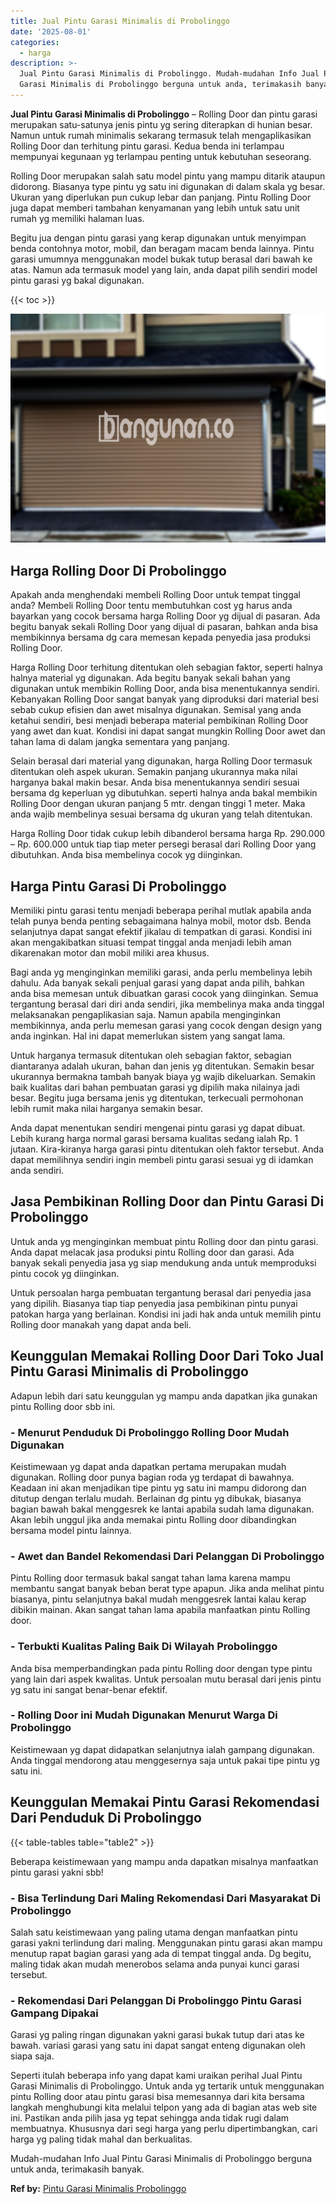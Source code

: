 ```yaml
---
title: Jual Pintu Garasi Minimalis di Probolinggo
date: '2025-08-01'
categories:
  - harga
description: >-
  Jual Pintu Garasi Minimalis di Probolinggo. Mudah-mudahan Info Jual Pintu
  Garasi Minimalis di Probolinggo berguna untuk anda, terimakasih banyak....
---
```


**Jual Pintu Garasi Minimalis di Probolinggo** – Rolling Door dan pintu garasi merupakan satu-satunya jenis pintu yg sering diterapkan di hunian besar. Namun untuk rumah minimalis sekarang termasuk telah mengaplikasikan Rolling Door dan terhitung pintu garasi. Kedua benda ini terlampau mempunyai kegunaan yg terlampau penting untuk kebutuhan seseorang.

Rolling Door merupakan salah satu model pintu yang mampu ditarik ataupun didorong. Biasanya type pintu yg satu ini digunakan di dalam skala yg besar. Ukuran yang diperlukan pun cukup lebar dan panjang. Pintu Rolling Door juga dapat memberi tambahan kenyamanan yang lebih untuk satu unit rumah yg memiliki halaman luas.

Begitu jua dengan pintu garasi yang kerap digunakan untuk menyimpan benda contohnya motor, mobil, dan beragam macam benda lainnya. Pintu garasi umumnya menggunakan model bukak tutup berasal dari bawah ke atas. Namun ada termasuk model yang lain, anda dapat pilih sendiri model pintu garasi yg bakal digunakan.

{{< toc >}}

![Jual Pintu Garasi Minimalis di Probolinggo](/images/pintu-garasi-50.png)

## Harga Rolling Door Di Probolinggo

Apakah anda menghendaki membeli Rolling Door untuk tempat tinggal anda? Membeli Rolling Door tentu membutuhkan cost yg harus anda bayarkan yang cocok bersama harga Rolling Door yg dijual di pasaran. Ada begitu banyak sekali Rolling Door yang dijual di pasaran, bahkan anda bisa membikinnya bersama dg cara memesan kepada penyedia jasa produksi Rolling Door.

Harga Rolling Door terhitung ditentukan oleh sebagian faktor, seperti halnya halnya material yg digunakan. Ada begitu banyak sekali bahan yang digunakan untuk membikin Rolling Door, anda bisa menentukannya sendiri. Kebanyakan Rolling Door sangat banyak yang diproduksi dari material besi sebab cukup efisien dan awet misalnya digunakan. Semisal yang anda ketahui sendiri, besi menjadi beberapa material pembikinan Rolling Door yang awet dan kuat. Kondisi ini dapat sangat mungkin Rolling Door awet dan tahan lama di dalam jangka sementara yang panjang.

Selain berasal dari material yang digunakan, harga Rolling Door termasuk ditentukan oleh aspek ukuran. Semakin panjang ukurannya maka nilai harganya bakal makin besar. Anda bisa menentukannya sendiri sesuai bersama dg keperluan yg dibutuhkan. seperti halnya anda bakal membikin Rolling Door dengan ukuran panjang 5 mtr. dengan tinggi 1 meter. Maka anda wajib membelinya sesuai bersama dg ukuran yang telah ditentukan.

Harga Rolling Door tidak cukup lebih dibanderol bersama harga Rp. 290.000 – Rp. 600.000 untuk tiap tiap meter persegi berasal dari Rolling Door yang dibutuhkan. Anda bisa membelinya cocok yg diinginkan.

## Harga Pintu Garasi Di Probolinggo

Memiliki pintu garasi tentu menjadi beberapa perihal mutlak apabila anda telah punya benda penting sebagaimana halnya mobil, motor dsb. Benda selanjutnya dapat sangat efektif jikalau di tempatkan di garasi. Kondisi ini akan mengakibatkan situasi tempat tinggal anda menjadi lebih aman dikarenakan motor dan mobil miliki area khusus.

Bagi anda yg menginginkan memiliki garasi, anda perlu membelinya lebih dahulu. Ada banyak sekali penjual garasi yang dapat anda pilih, bahkan anda bisa memesan untuk dibuatkan garasi cocok yang diinginkan. Semua tergantung berasal dari diri anda sendiri, jika membelinya maka anda tinggal melaksanakan pengaplikasian saja. Namun apabila menginginkan membikinnya, anda perlu memesan garasi yang cocok dengan design yang anda inginkan. Hal ini dapat memerlukan sistem yang sangat lama.

Untuk harganya termasuk ditentukan oleh sebagian faktor, sebagian diantaranya adalah ukuran, bahan dan jenis yg ditentukan. Semakin besar ukurannya bermakna tambah banyak biaya yg wajib dikeluarkan. Semakin baik kualitas dari bahan pembuatan garasi yg dipilih maka nilainya jadi besar. Begitu juga bersama jenis yg ditentukan, terkecuali permohonan lebih rumit maka nilai harganya semakin besar.

Anda dapat menentukan sendiri mengenai pintu garasi yg dapat dibuat. Lebih kurang harga normal garasi bersama kualitas sedang ialah Rp. 1 jutaan. Kira-kiranya harga garasi pintu ditentukan oleh faktor tersebut. Anda dapat memilihnya sendiri ingin membeli pintu garasi sesuai yg di idamkan anda sendiri.

## Jasa Pembikinan Rolling Door dan Pintu Garasi Di Probolinggo

Untuk anda yg menginginkan membuat pintu Rolling door dan pintu garasi. Anda dapat melacak jasa produksi pintu Rolling door dan garasi. Ada banyak sekali penyedia jasa yg siap mendukung anda untuk memproduksi pintu cocok yg diinginkan.

Untuk persoalan harga pembuatan tergantung berasal dari penyedia jasa yang dipilih. Biasanya tiap tiap penyedia jasa pembikinan pintu punyai patokan harga yang berlainan. Kondisi ini jadi hak anda untuk memilih pintu Rolling door manakah yang dapat anda beli.

## Keunggulan Memakai Rolling Door Dari Toko Jual Pintu Garasi Minimalis di Probolinggo

Adapun lebih dari satu keunggulan yg mampu anda dapatkan jika gunakan pintu Rolling door sbb ini.

### \- Menurut Penduduk Di Probolinggo Rolling Door Mudah Digunakan

Keistimewaan yg dapat anda dapatkan pertama merupakan mudah digunakan. Rolling door punya bagian roda yg terdapat di bawahnya. Keadaan ini akan menjadikan tipe pintu yg satu ini mampu didorong dan ditutup dengan terlalu mudah. Berlainan dg pintu yg dibukak, biasanya bagian bawah bakal menggesrek ke lantai apabila sudah lama digunakan. Akan lebih unggul jika anda memakai pintu Rolling door dibandingkan bersama model pintu lainnya.

### \- Awet dan Bandel Rekomendasi Dari Pelanggan Di Probolinggo

Pintu Rolling door termasuk bakal sangat tahan lama karena mampu membantu sangat banyak beban berat type apapun. Jika anda melihat pintu biasanya, pintu selanjutnya bakal mudah menggesrek lantai kalau kerap dibikin mainan. Akan sangat tahan lama apabila manfaatkan pintu Rolling door.

### \- Terbukti Kualitas Paling Baik Di Wilayah Probolinggo

Anda bisa memperbandingkan pada pintu Rolling door dengan type pintu yang lain dari aspek kwalitas. Untuk persoalan mutu berasal dari jenis pintu yg satu ini sangat benar-benar efektif.

### \- Rolling Door ini Mudah Digunakan Menurut Warga Di Probolinggo

Keistimewaan yg dapat didapatkan selanjutnya ialah gampang digunakan. Anda tinggal mendorong atau menggesernya saja untuk pakai tipe pintu yg satu ini.

## Keunggulan Memakai Pintu Garasi Rekomendasi Dari Penduduk Di Probolinggo

{{< table-tables table="table2" >}}

Beberapa keistimewaan yang mampu anda dapatkan misalnya manfaatkan pintu garasi yakni sbb!

### \- Bisa Terlindung Dari Maling Rekomendasi Dari Masyarakat Di Probolinggo

Salah satu keistimewaan yang paling utama dengan manfaatkan pintu garasi yakni terlindung dari maling. Menggunakan pintu garasi akan mampu menutup rapat bagian garasi yang ada di tempat tinggal anda. Dg begitu, maling tidak akan mudah menerobos selama anda punyai kunci garasi tersebut.

### \- Rekomendasi Dari Pelanggan Di Probolinggo Pintu Garasi Gampang Dipakai

Garasi yg paling ringan digunakan yakni garasi bukak tutup dari atas ke bawah. variasi garasi yang satu ini dapat sangat enteng digunakan oleh siapa saja.

Seperti itulah beberapa info yang dapat kami uraikan perihal Jual Pintu Garasi Minimalis di Probolinggo. Untuk anda yg tertarik untuk menggunakan pintu Rolling door atau pintu garasi bisa memesannya dari kita bersama langkah menghubungi kita melalui telpon yang ada di bagian atas web site ini. Pastikan anda pilih jasa yg tepat sehingga anda tidak rugi dalam membuatnya. Khususnya dari segi harga yang perlu dipertimbangkan, cari harga yg paling tidak mahal dan berkualitas.

Mudah-mudahan Info Jual Pintu Garasi Minimalis di Probolinggo berguna untuk anda, terimakasih banyak.

**Ref by:** [Pintu Garasi Minimalis Probolinggo](https://id.wikipedia.org/wiki/Pintu)
